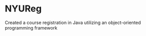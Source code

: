 # NYUReg
 Created a course registration in Java utilizing an object-oriented programming framework 
